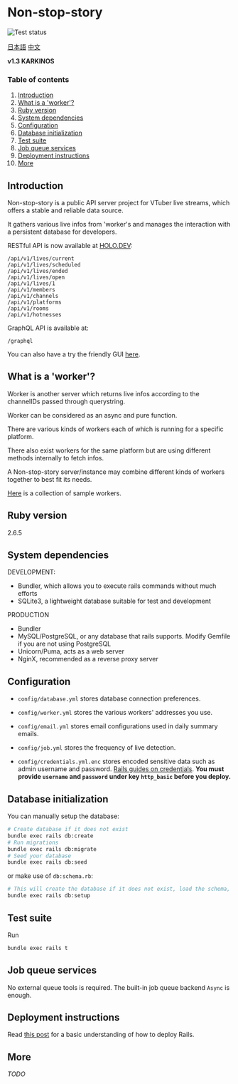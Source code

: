 # Non-stop-story

![Test status](https://github.com/YunzheZJU/non-stop-story/workflows/Test/badge.svg)

[日本語](docs/README.ja.md) [中文](docs/README.zh_CN.md)

**v1.3 KARKINOS**

### Table of contents

1. [Introduction](#introduction)
1. [What is a 'worker'?](#what-is-a-worker)
1. [Ruby version](#ruby-version)
1. [System dependencies](#system-dependencies)
1. [Configuration](#configuration)
1. [Database initialization](#database-initialization)
1. [Test suite](#test-suite)
1. [Job queue services](#job-queue-services)
1. [Deployment instructions](#deployment-instructions)
1. [More](#more)

## <a id="introduction"></a>Introduction

Non-stop-story is a public API server project for VTuber live streams, which offers a stable and reliable data source. 

It gathers various live infos from 'worker's and manages the interaction with a persistent database for developers.

RESTful API is now available at [HOLO.DEV](https://holo.dev/):
```
/api/v1/lives/current
/api/v1/lives/scheduled
/api/v1/lives/ended
/api/v1/lives/open
/api/v1/lives/1
/api/v1/members
/api/v1/channels
/api/v1/platforms
/api/v1/rooms
/api/v1/hotnesses
```

GraphQL API is available at:
```
/graphql
```

You can also have a try the friendly GUI [here](https://holo.dev/graphql).

## What is a 'worker'?

Worker is another server which returns live infos according to the channelIDs passed through querystring.

Worker can be considered as an async and pure function.

There are various kinds of workers each of which is running for a specific platform.

There also exist workers for the same platform but are using different methods internally to fetch infos.

A Non-stop-story server/instance may combine different kinds of workers together to best fit its needs.

[Here](https://github.com/YunzheZJU/holo-schedule-workers) is a collection of sample workers.

## Ruby version

2.6.5

## System dependencies

DEVELOPMENT:
* Bundler, which allows you to execute rails commands without much efforts
* SQLite3, a lightweight database suitable for test and development

PRODUCTION
* Bundler
* MySQL/PostgreSQL, or any database that rails supports. Modify Gemfile if you are not using PostgreSQL
* Unicorn/Puma, acts as a web server
* NginX, recommended as a reverse proxy server

## Configuration

* `config/database.yml` stores database connection preferences.

* `config/worker.yml` stores the various workers' addresses you use.

* `config/email.yml` stores email configurations used in daily summary emails.

* `config/job.yml` stores the frequency of live detection.

* `config/credentials.yml.enc` stores encoded sensitive data such as admin username and password.
[Rails guides on credentials](https://guides.rubyonrails.org/security.html#custom-credentials).
**You must provide `username` and `password` under key `http_basic` before you deploy.**

## Database initialization

You can manually setup the database:

```bash
# Create database if it does not exist
bundle exec rails db:create
# Run migrations
bundle exec rails db:migrate
# Seed your database
bundle exec rails db:seed
```

or make use of `db:schema.rb`:

```bash
# This will create the database if it does not exist, load the schema, then seed it
bundle exec rails db:setup
```

## Test suite

Run 
```bash
bundle exec rails t
```

## Job queue services

No external queue tools is required.
The built-in job queue backend `Async` is enough.

## Deployment instructions

Read [this post](https://www.ralfebert.de/tutorials/rails-deployment/) for a basic understanding of how to deploy Rails.

## More

*TODO*
